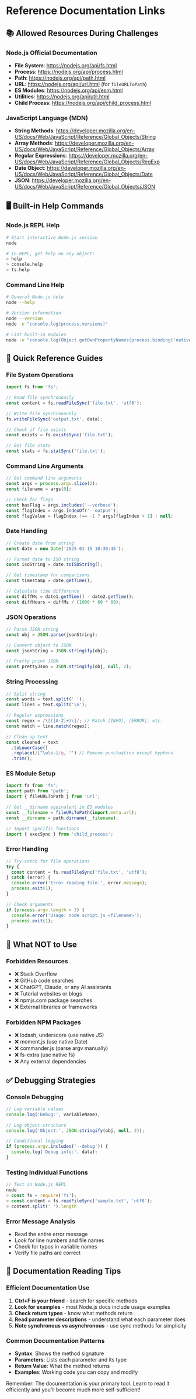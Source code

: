 # Reference Documentation Links

## 📚 Allowed Resources During Challenges

### Node.js Official Documentation
- **File System**: https://nodejs.org/api/fs.html
- **Process**: https://nodejs.org/api/process.html  
- **Path**: https://nodejs.org/api/path.html
- **URL**: https://nodejs.org/api/url.html (for `fileURLToPath`)
- **ES Modules**: https://nodejs.org/api/esm.html
- **Utilities**: https://nodejs.org/api/util.html
- **Child Process**: https://nodejs.org/api/child_process.html

### JavaScript Language (MDN)
- **String Methods**: https://developer.mozilla.org/en-US/docs/Web/JavaScript/Reference/Global_Objects/String
- **Array Methods**: https://developer.mozilla.org/en-US/docs/Web/JavaScript/Reference/Global_Objects/Array
- **Regular Expressions**: https://developer.mozilla.org/en-US/docs/Web/JavaScript/Reference/Global_Objects/RegExp
- **Date Object**: https://developer.mozilla.org/en-US/docs/Web/JavaScript/Reference/Global_Objects/Date
- **JSON**: https://developer.mozilla.org/en-US/docs/Web/JavaScript/Reference/Global_Objects/JSON

## 🖥 Built-in Help Commands

### Node.js REPL Help
```bash
# Start interactive Node.js session
node

# In REPL, get help on any object:
> help
> console.help
> fs.help
```

### Command Line Help  
```bash
# General Node.js help
node --help

# Version information
node --version
node -e "console.log(process.versions)"

# List built-in modules
node -e "console.log(Object.getOwnPropertyNames(process.binding('natives')))"
```

## 📖 Quick Reference Guides

### File System Operations
```javascript
import fs from 'fs';

// Read file synchronously
const content = fs.readFileSync('file.txt', 'utf8');

// Write file synchronously
fs.writeFileSync('output.txt', data);

// Check if file exists
const exists = fs.existsSync('file.txt');

// Get file stats
const stats = fs.statSync('file.txt');
```

### Command Line Arguments
```javascript
// Get command line arguments
const args = process.argv.slice(2);
const filename = args[0];

// Check for flags
const hasFlag = args.includes('--verbose');
const flagIndex = args.indexOf('--output');
const flagValue = flagIndex !== -1 ? args[flagIndex + 1] : null;
```

### Date Handling
```javascript
// Create date from string
const date = new Date('2025-01-15 10:30:45');

// Format date to ISO string
const isoString = date.toISOString();

// Get timestamp for comparisons
const timestamp = date.getTime();

// Calculate time difference
const diffMs = date1.getTime() - date2.getTime();
const diffHours = diffMs / (1000 * 60 * 60);
```

### JSON Operations
```javascript
// Parse JSON string
const obj = JSON.parse(jsonString);

// Convert object to JSON
const jsonString = JSON.stringify(obj);

// Pretty print JSON
const prettyJson = JSON.stringify(obj, null, 2);
```

### String Processing
```javascript
// Split string
const words = text.split(' ');
const lines = text.split('\n');

// Regular expressions
const regex = /\[([A-Z]+)\]/; // Match [INFO], [ERROR], etc.
const match = line.match(regex);

// Clean up text
const cleaned = text
  .toLowerCase()
  .replace(/[^\w\s-]/g, '') // Remove punctuation except hyphens
  .trim();
```

### ES Module Setup
```javascript
import fs from 'fs';
import path from 'path';
import { fileURLToPath } from 'url';

// Get __dirname equivalent in ES modules
const __filename = fileURLToPath(import.meta.url);
const __dirname = path.dirname(__filename);

// Import specific functions
import { execSync } from 'child_process';
```

### Error Handling
```javascript
// Try-catch for file operations
try {
  const content = fs.readFileSync('file.txt', 'utf8');
} catch (error) {
  console.error('Error reading file:', error.message);
  process.exit(1);
}

// Check arguments
if (process.argv.length < 3) {
  console.error('Usage: node script.js <filename>');
  process.exit(1);
}
```

## 🚫 What NOT to Use

### Forbidden Resources
- ❌ Stack Overflow
- ❌ GitHub code searches
- ❌ ChatGPT, Claude, or any AI assistants  
- ❌ Tutorial websites or blogs
- ❌ npmjs.com package searches
- ❌ External libraries or frameworks

### Forbidden NPM Packages
- ❌ lodash, underscore (use native JS)
- ❌ moment.js (use native Date)
- ❌ commander.js (parse argv manually)
- ❌ fs-extra (use native fs)
- ❌ Any external dependencies

## ✅ Debugging Strategies

### Console Debugging
```javascript
// Log variable values
console.log('Debug:', variableName);

// Log object structure
console.log('Object:', JSON.stringify(obj, null, 2));

// Conditional logging
if (process.argv.includes('--debug')) {
  console.log('Debug info:', data);
}
```

### Testing Individual Functions
```javascript
// Test in Node.js REPL
node
> const fs = require('fs');
> const content = fs.readFileSync('sample.txt', 'utf8');
> content.split(' ').length
```

### Error Message Analysis
- Read the entire error message
- Look for line numbers and file names
- Check for typos in variable names
- Verify file paths are correct

## 📝 Documentation Reading Tips

### Efficient Documentation Use
1. **Ctrl+F is your friend** - search for specific methods
2. **Look for examples** - most Node.js docs include usage examples
3. **Check return types** - know what methods return
4. **Read parameter descriptions** - understand what each parameter does
5. **Note synchronous vs asynchronous** - use sync methods for simplicity

### Common Documentation Patterns
- **Syntax**: Shows the method signature
- **Parameters**: Lists each parameter and its type
- **Return Value**: What the method returns
- **Examples**: Working code you can copy and modify

Remember: The documentation is your primary tool. Learn to read it efficiently and you'll become much more self-sufficient!